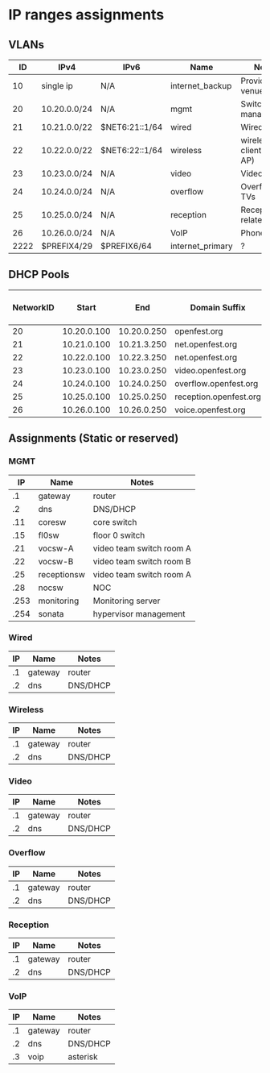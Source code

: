 # IP ranges assignments

## VLANs

| ID   | IPv4         | IPv6           | Name             | Notes                    |
| ---- | ------------ | -------------- | ---------------- | ------------------------ |
| 10   | single ip    | N/A            | internet_backup  | Provided by venue        |
| 20   | 10.20.0.0/24 | N/A            | mgmt             | Switch/AP management     |
| 21   | 10.21.0.0/22 | $NET6:21::1/64 | wired            | Wired clients            |
| 22   | 10.22.0.0/22 | $NET6:22::1/64 | wireless         | wireless clients (on AP) |
| 23   | 10.23.0.0/24 | N/A            | video            | Video team               |
| 24   | 10.24.0.0/24 | N/A            | overflow         | Overflow TVs             |
| 25   | 10.25.0.0/24 | N/A            | reception        | Reception related        |
| 26   | 10.26.0.0/24 | N/A            | VoIP             | Phones                   |
| 2222 | $PREFIX4/29  | $PREFIX6/64    | internet_primary | ?                        |

## DHCP Pools

| NetworkID | Start       | End         | Domain Suffix          | Lease Time (sec) |
| --------- | ----------- | ----------- | ---------------------- | ---------------- |
| 20        | 10.20.0.100 | 10.20.0.250 | openfest.org           | 7200             |
| 21        | 10.21.0.100 | 10.21.3.250 | net.openfest.org       | 600              |
| 22        | 10.22.0.100 | 10.22.3.250 | net.openfest.org       | 600              |
| 23        | 10.23.0.100 | 10.23.0.250 | video.openfest.org     | 7200             |
| 24        | 10.24.0.100 | 10.24.0.250 | overflow.openfest.org  | 7200             |
| 25        | 10.25.0.100 | 10.25.0.250 | reception.openfest.org | 7200             |
| 26        | 10.26.0.100 | 10.26.0.250 | voice.openfest.org     | 7200             |

## Assignments (Static or reserved)

### MGMT

| IP   | Name        | Notes                    |
| ---- | ----------- | ------------------------ |
| .1   | gateway     | router                   |
| .2   | dns         | DNS/DHCP                 |
| .11  | coresw      | core switch              |
| .15  | fl0sw       | floor 0 switch           |
| .21  | vocsw-A     | video team switch room A |
| .22  | vocsw-B     | video team switch room B |
| .25  | receptionsw | video team switch room A |
| .28  | nocsw       | NOC                      |
| .253 | monitoring  | Monitoring server        |
| .254 | sonata      | hypervisor management    |


### Wired

| IP  | Name    | Notes    |
| --- | ------- | -------- |
| .1  | gateway | router   |
| .2  | dns     | DNS/DHCP |

### Wireless

| IP  | Name    | Notes    |
| --- | ------- | -------- |
| .1  | gateway | router   |
| .2  | dns     | DNS/DHCP |

### Video

| IP  | Name    | Notes    |
| --- | ------- | -------- |
| .1  | gateway | router   |
| .2  | dns     | DNS/DHCP |

### Overflow

| IP  | Name    | Notes    |
| --- | ------- | -------- |
| .1  | gateway | router   |
| .2  | dns     | DNS/DHCP |

### Reception

| IP  | Name    | Notes    |
| --- | ------- | -------- |
| .1  | gateway | router   |
| .2  | dns     | DNS/DHCP |

### VoIP

| IP  | Name    | Notes    |
| --- | ------- | -------- |
| .1  | gateway | router   |
| .2  | dns     | DNS/DHCP |
| .3  | voip    | asterisk |
